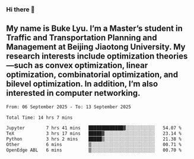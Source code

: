 ### Hi there 👋
## My name is Buke Lyu. I’m a Master’s student in Traffic and Transportation Planning and Management at Beijing Jiaotong University. My research interests include optimization theories—such as convex optimization, linear optimization, combinatorial optimization, and bilevel optimization. In addition, I’m also interested in computer networking.
<!--START_SECTION:waka-->

```txt
From: 06 September 2025 - To: 13 September 2025

Total Time: 14 hrs 7 mins

Jupyter        7 hrs 41 mins   █████████████▓░░░░░░░░░░░   54.07 %
TeX            3 hrs 17 mins   █████▓░░░░░░░░░░░░░░░░░░░   23.14 %
Python         3 hrs 2 mins    █████▒░░░░░░░░░░░░░░░░░░░   21.38 %
Other          6 mins          ▒░░░░░░░░░░░░░░░░░░░░░░░░   00.71 %
OpenEdge ABL   6 mins          ▒░░░░░░░░░░░░░░░░░░░░░░░░   00.70 %
```

<!--END_SECTION:waka-->
<!--
**Bookervsky/Bookervsky** is a ✨ _special_ ✨ repository because its `README.md` (this file) appears on your GitHub profile.

Here are some ideas to get you started:

- 🔭 I’m currently working on ...
- 🌱 I’m currently learning ...
- 👯 I’m looking to collaborate on ...
- 🤔 I’m looking for help with ...
- 💬 Ask me about ...
- 📫 How to reach me: ...
- 😄 Pronouns: ...
- ⚡ Fun fact: ...
-->
